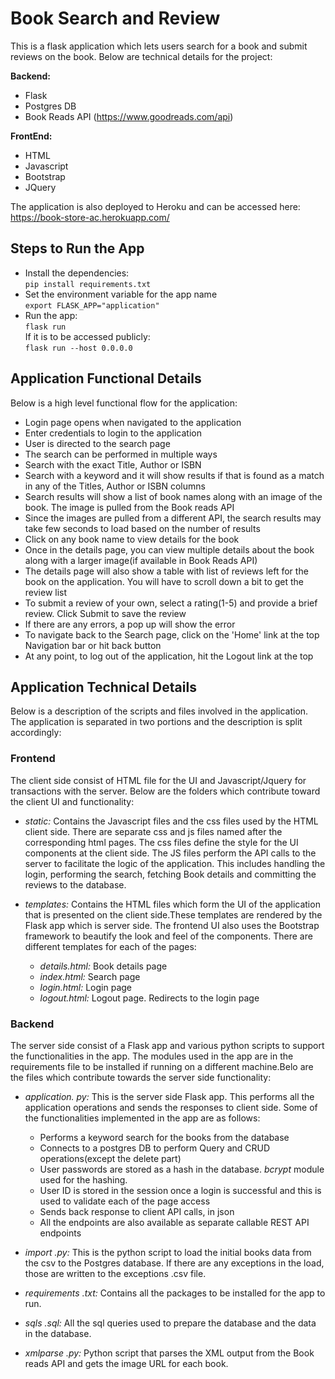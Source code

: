 # Book Search and Review

This is a flask application which lets users search for a book and submit reviews on the book. Below are technical details for the project:

<strong>Backend:</strong>  
 * Flask
 * Postgres DB  
 * Book Reads API (https://www.goodreads.com/api)

<strong>FrontEnd:</strong>  
 * HTML  
 * Javascript  
 * Bootstrap  
 * JQuery  

The application is also deployed to Heroku and can be accessed here:  
https://book-store-ac.herokuapp.com/  

## <strong>Steps to Run the App</strong>  
 * Install the dependencies:  
  `` pip install requirements.txt ``  
 * Set the environment variable for the app name  
  `` export FLASK_APP="application" ``
 * Run the app:  
  `` flask run ``  
  If it is to be accessed publicly:  
  `` flask run --host 0.0.0.0 ``

## <strong>Application Functional Details</strong>  
Below is a high level functional flow for the application:  
 * Login page opens when navigated to the application  
 * Enter credentials to login to the application  
 * User is directed to the search page  
 * The search can be performed in multiple ways  
  * Search with the exact Title, Author or ISBN  
  * Search with a keyword and it will show results if that is found as a match in any of the Titles, Author or ISBN columns  
  * Search results will show a list of book names along with an image of the book. The image is pulled from the Book reads API  
  * Since the images are pulled from a different API, the search results may take few seconds to load based on the number of results  
 * Click on any book name to view details for the book  
 * Once in the details page, you can view multiple details about the book along with a larger image(if available in Book Reads API)  
 * The details page will also show a table with list of reviews left for the book on the application. You will have to scroll down a bit to get the review list  
 * To submit a review of your own, select a rating(1-5) and provide a brief review. Click Submit to save the review  
  * If there are any errors, a pop up will show the error  
 * To navigate back to the Search page, click on the 'Home' link at the top Navigation bar or hit back button  
 * At any point, to log out of the application, hit the Logout link at the top  

## <strong>Application Technical Details</strong>  
Below is a description of the scripts and files involved in the application. The application is separated in two portions and the description is split accordingly:  

  ### Frontend  
  The client side consist of HTML file for the UI and Javascript/Jquery for transactions with the server. Below are the folders which contribute toward the client UI and functionality:  

  * <em>static: </em>Contains the Javascript files and the css files used by the HTML client side. There are separate css and js files named after the corresponding html pages. The css files define the style for the UI components at the client side. The JS files perform the API calls to the server to facilitate the logic of the application. This includes handling the login, performing the search, fetching Book details and committing the reviews to the database.   

  * <em>templates: </em> Contains the HTML files which form the UI of the application that is presented on the client side.These templates are rendered by the Flask app which is server side. The frontend UI also uses the Bootstrap framework to beautify the look and feel of the components. There are different templates for each of the pages:  
    * <em>details.html: </em>Book details page  
    * <em>index.html: </em>Search page  
    * <em>login.html: </em>Login page 
    * <em>logout.html: </em>Logout page. Redirects to the login page  

  ### Backend  
  The server side consist of a Flask app and various python scripts to support the functionalities in the app. The modules used in the app are in the requirements file to be installed if running on a different machine.Belo are the files which contribute towards the server side functionality:  
    
  * <em>application. py: </em>This is the server side Flask app. This performs all the application operations and sends the responses to client side. Some of the functionalities implemented in the app are as follows:  
    * Performs a keyword search for the books from the database
    * Connects to a postgres DB to perform Query and CRUD operations(except the delete part)  
    * User passwords are stored as a hash in the database. <em>bcrypt</em> module used for the hashing.  
    * User ID is stored in the session once a login is successful and this is used to validate each of the page access  
    * Sends back response to client API calls, in json  
    * All the endpoints are also available as separate callable REST API endpoints  

  * <em>import .py: </em>This is the python script to load the initial books data from the csv to the Postgres database. If there are any exceptions in the load, those are written to the exceptions .csv file.  

  * <em>requirements .txt: </em>Contains all the packages to be installed for the app to run.  

  * <em>sqls .sql: </em>All the sql queries used to prepare the database and the data in the database.  

  * <em>xmlparse .py: </em>Python script that parses the XML output from the Book reads API and gets the image URL for each book.  



